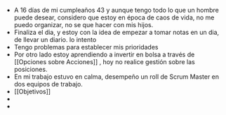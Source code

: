 - A 16 días de mi cumpleaños 43  y aunque tengo todo lo que un hombre puede desear, considero que estoy en época de  caos de vida, no me puedo organizar, no se que hacer con mis hijos.
- Finaliza el dia, y estoy con la idea de empezar a tomar notas en un dia, de llevar un diario. lo intento
- Tengo problemas para establecer mis prioridades
- Por otro lado estoy aprendiendo a invertir en bolsa a través de [[Opciones sobre Acciones]] , hoy no realice gestión sobre las posiciones.
- En mi trabajo estuvo en calma, desempeño un roll de Scrum Master en dos equipos de trabajo.
- [[Objetivos]]
-
-